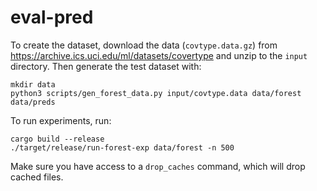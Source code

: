 # eval-pred
To create the dataset, download the data (`covtype.data.gz`) from https://archive.ics.uci.edu/ml/datasets/covertype
and unzip to the `input` directory. Then generate the test dataset with:
```
mkdir data
python3 scripts/gen_forest_data.py input/covtype.data data/forest data/preds
```

To run experiments, run:
```
cargo build --release
./target/release/run-forest-exp data/forest -n 500
```

Make sure you have access to a `drop_caches` command, which will drop cached files.
